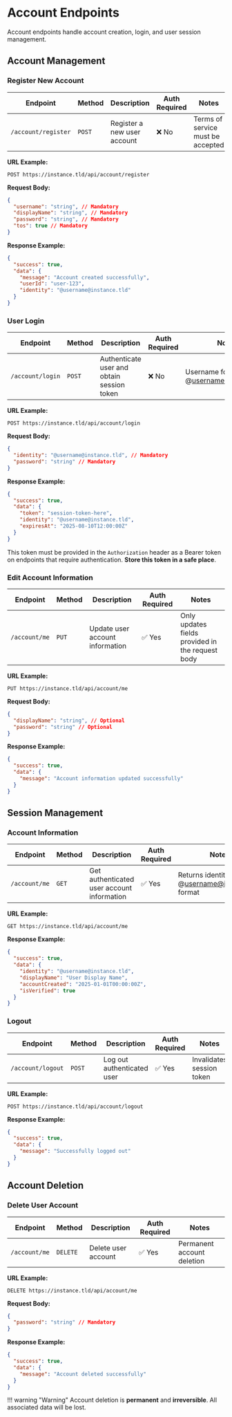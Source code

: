 # Account Endpoints

Account endpoints handle account creation, login, and user session management.

## Account Management

### Register New Account

| Endpoint | Method | Description | Auth Required | Notes |
|----------|--------|-------------|---------------|-------|
| `/account/register` | <span class="method-post">`POST`</span> | Register a new user account | ❌ No | Terms of service must be accepted |

**URL Example:**
```
POST https://instance.tld/api/account/register
```

**Request Body:**
```json
{
  "username": "string", // Mandatory
  "displayName": "string", // Mandatory
  "password": "string", // Mandatory
  "tos": true // Mandatory
}
```

**Response Example:**
```json
{
  "success": true,
  "data": {
    "message": "Account created successfully",
    "userId": "user-123",
    "identity": "@username@instance.tld"
  }
}
```

### User Login

| Endpoint | Method | Description | Auth Required | Notes |
|----------|--------|-------------|---------------|-------|
| `/account/login` | <span class="method-post">`POST`</span> | Authenticate user and obtain session token | ❌ No | Username format: @username@instance.tld |

**URL Example:**
```
POST https://instance.tld/api/account/login
```

**Request Body:**
```json
{
  "identity": "@username@instance.tld", // Mandatory
  "password": "string" // Mandatory
}
```

**Response Example:**
```json
{
  "success": true,
  "data": {
    "token": "session-token-here",
    "identity": "@username@instance.tld",
    "expiresAt": "2025-08-10T12:00:00Z"
  }
}
```

This token must be provided in the `Authorization` header as a Bearer token on endpoints that require authentication. **Store this token in a safe place**.

### Edit Account Information

| Endpoint | Method | Description | Auth Required | Notes |
|----------|--------|-------------|---------------|-------|
| `/account/me` | <span class="method-put">`PUT`</span> | Update user account information | ✅ Yes | Only updates fields provided in the request body |

**URL Example:**
```
PUT https://instance.tld/api/account/me
```

**Request Body:**
```json
{
  "displayName": "string", // Optional
  "password": "string" // Optional
}
```

**Response Example:**
```json
{
  "success": true,
  "data": {
    "message": "Account information updated successfully"
  }
}
```

## Session Management

### Account Information

| Endpoint | Method | Description | Auth Required | Notes |
|----------|--------|-------------|---------------|-------|
| `/account/me` | <span class="method-get">`GET`</span> | Get authenticated user account information | ✅ Yes | Returns identity in @username@instance.tld format |

**URL Example:**
```
GET https://instance.tld/api/account/me
```

**Response Example:**
```json
{
  "success": true,
  "data": {
    "identity": "@username@instance.tld",
    "displayName": "User Display Name",
    "accountCreated": "2025-01-01T00:00:00Z",
    "isVerified": true
  }
}
```

### Logout

| Endpoint | Method | Description | Auth Required | Notes |
|----------|--------|-------------|---------------|-------|
| `/account/logout` | <span class="method-post">`POST`</span> | Log out authenticated user | ✅ Yes | Invalidates session token |

**URL Example:**
```
POST https://instance.tld/api/account/logout
```

**Response Example:**
```json
{
  "success": true,
  "data": {
    "message": "Successfully logged out"
  }
}
```

## Account Deletion

### Delete User Account

| Endpoint | Method | Description | Auth Required | Notes |
|----------|--------|-------------|---------------|-------|
| `/account/me` | <span class="method-delete">`DELETE`</span> | Delete user account | ✅ Yes | Permanent account deletion |

**URL Example:**
```
DELETE https://instance.tld/api/account/me
```

**Request Body:**
```json
{
  "password": "string" // Mandatory
}
```

**Response Example:**
```json
{
  "success": true,
  "data": {
    "message": "Account deleted successfully"
  }
}
```

!!! warning "Warning"
    Account deletion is **permanent** and **irreversible**. All associated data will be lost.
